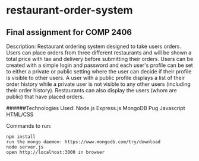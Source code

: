 # restaurant-order-system
## Final assignment for COMP 2406

Description:
Restaurant ordering system designed to take users orders. Users can place orders from three different restaurants and will be shown a total price with tax and delivery before submitting their orders. Users can be created with a simple login and password and each user's profile can be set to either a private or public setting where the user can decide if their profile is visible to other users. A user with a public profile displays a list of their order history while a private user is not visible to any other users (including their order history). Restaurants can also display the users (whom are public) that have placed orders.

######Technologies Used:
Node.js
Express.js
MongoDB
Pug
Javascript
HTML/CSS

Commands to run:
```
npm install
run the mongo daemon: https://www.mongodb.com/try/download
node server.js
open http://localhost:3000 in browser 
```

